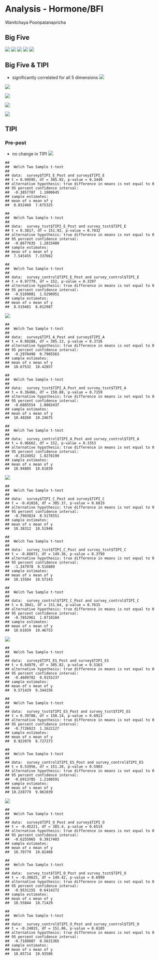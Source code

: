 Analysis - Hormone/BFI
================
Wanitchaya Poonpatanapricha

Big Five
--------

![](analysis_files/figure-markdown_github/unnamed-chunk-3-1.png) ![](analysis_files/figure-markdown_github/unnamed-chunk-4-1.png) ![](analysis_files/figure-markdown_github/unnamed-chunk-5-1.png) ![](analysis_files/figure-markdown_github/unnamed-chunk-6-1.png) ![](analysis_files/figure-markdown_github/unnamed-chunk-7-1.png)

Big Five & TIPI
---------------

-   significantly correlated for all 5 dimensions ![](analysis_files/figure-markdown_github/unnamed-chunk-8-1.png)

![](analysis_files/figure-markdown_github/unnamed-chunk-9-1.png)

![](analysis_files/figure-markdown_github/unnamed-chunk-10-1.png)

![](analysis_files/figure-markdown_github/unnamed-chunk-11-1.png)

![](analysis_files/figure-markdown_github/unnamed-chunk-12-1.png)

TIPI
----

### Pre-post

-   no change in TIPI ![](analysis_files/figure-markdown_github/unnamed-chunk-13-1.png)

<!-- -->

    ## 
    ##  Welch Two Sample t-test
    ## 
    ## data:  survey$TIPI_E_Post and survey$TIPI_E
    ## t = 0.94595, df = 305.92, p-value = 0.3449
    ## alternative hypothesis: true difference in means is not equal to 0
    ## 95 percent confidence interval:
    ##  -0.3857787  1.1000645
    ## sample estimates:
    ## mean of x mean of y 
    ##  8.032468  7.675325

    ## 
    ##  Welch Two Sample t-test
    ## 
    ## data:  survey_tsst$TIPI_E_Post and survey_tsst$TIPI_E
    ## t = 0.3817, df = 151.92, p-value = 0.7032
    ## alternative hypothesis: true difference in means is not equal to 0
    ## 95 percent confidence interval:
    ##  -0.8677635  1.2833480
    ## sample estimates:
    ## mean of x mean of y 
    ##  7.545455  7.337662

    ## 
    ##  Welch Two Sample t-test
    ## 
    ## data:  survey_control$TIPI_E_Post and survey_control$TIPI_E
    ## t = 0.97779, df = 152, p-value = 0.3297
    ## alternative hypothesis: true difference in means is not equal to 0
    ## 95 percent confidence interval:
    ##  -0.5169081  1.5298951
    ## sample estimates:
    ## mean of x mean of y 
    ##  8.519481  8.012987

![](analysis_files/figure-markdown_github/unnamed-chunk-14-1.png)

    ## 
    ##  Welch Two Sample t-test
    ## 
    ## data:  survey$TIPI_A_Post and survey$TIPI_A
    ## t = 0.89288, df = 305.13, p-value = 0.3726
    ## alternative hypothesis: true difference in means is not equal to 0
    ## 95 percent confidence interval:
    ##  -0.2970498  0.7905563
    ## sample estimates:
    ## mean of x mean of y 
    ##  10.67532  10.42857

    ## 
    ##  Welch Two Sample t-test
    ## 
    ## data:  survey_tsst$TIPI_A_Post and survey_tsst$TIPI_A
    ## t = 0.36466, df = 150.88, p-value = 0.7159
    ## alternative hypothesis: true difference in means is not equal to 0
    ## 95 percent confidence interval:
    ##  -0.6885554  1.0002437
    ## sample estimates:
    ## mean of x mean of y 
    ##  10.40260  10.24675

    ## 
    ##  Welch Two Sample t-test
    ## 
    ## data:  survey_control$TIPI_A_Post and survey_control$TIPI_A
    ## t = 0.96662, df = 152, p-value = 0.3353
    ## alternative hypothesis: true difference in means is not equal to 0
    ## 95 percent confidence interval:
    ##  -0.3524952  1.0278199
    ## sample estimates:
    ## mean of x mean of y 
    ##  10.94805  10.61039

![](analysis_files/figure-markdown_github/unnamed-chunk-15-1.png)

    ## 
    ##  Welch Two Sample t-test
    ## 
    ## data:  survey$TIPI_C_Post and survey$TIPI_C
    ## t = -0.41028, df = 305.37, p-value = 0.6819
    ## alternative hypothesis: true difference in means is not equal to 0
    ## 95 percent confidence interval:
    ##  -0.7903824  0.5176551
    ## sample estimates:
    ## mean of x mean of y 
    ##  10.38312  10.51948

    ## 
    ##  Welch Two Sample t-test
    ## 
    ## data:  survey_tsst$TIPI_C_Post and survey_tsst$TIPI_C
    ## t = -0.88073, df = 149.36, p-value = 0.3799
    ## alternative hypothesis: true difference in means is not equal to 0
    ## 95 percent confidence interval:
    ##  -1.347978  0.516809
    ## sample estimates:
    ## mean of x mean of y 
    ##  10.15584  10.57143

    ## 
    ##  Welch Two Sample t-test
    ## 
    ## data:  survey_control$TIPI_C_Post and survey_control$TIPI_C
    ## t = 0.3041, df = 151.64, p-value = 0.7615
    ## alternative hypothesis: true difference in means is not equal to 0
    ## 95 percent confidence interval:
    ##  -0.7852961  1.0710104
    ## sample estimates:
    ## mean of x mean of y 
    ##  10.61039  10.46753

![](analysis_files/figure-markdown_github/unnamed-chunk-16-1.png)

    ## 
    ##  Welch Two Sample t-test
    ## 
    ## data:  survey$TIPI_ES_Post and survey$TIPI_ES
    ## t = 0.64979, df = 305.82, p-value = 0.5163
    ## alternative hypothesis: true difference in means is not equal to 0
    ## 95 percent confidence interval:
    ##  -0.4609782  0.9155237
    ## sample estimates:
    ## mean of x mean of y 
    ##  9.571429  9.344156

    ## 
    ##  Welch Two Sample t-test
    ## 
    ## data:  survey_tsst$TIPI_ES_Post and survey_tsst$TIPI_ES
    ## t = 0.39788, df = 150.14, p-value = 0.6913
    ## alternative hypothesis: true difference in means is not equal to 0
    ## 95 percent confidence interval:
    ##  -0.7726023  1.1622127
    ## sample estimates:
    ## mean of x mean of y 
    ##  8.922078  8.727273

    ## 
    ##  Welch Two Sample t-test
    ## 
    ## data:  survey_control$TIPI_ES_Post and survey_control$TIPI_ES
    ## t = 0.53956, df = 151.28, p-value = 0.5903
    ## alternative hypothesis: true difference in means is not equal to 0
    ## 95 percent confidence interval:
    ##  -0.6913785  1.2108591
    ## sample estimates:
    ## mean of x mean of y 
    ## 10.220779  9.961039

![](analysis_files/figure-markdown_github/unnamed-chunk-17-1.png)

    ## 
    ##  Welch Two Sample t-test
    ## 
    ## data:  survey$TIPI_O_Post and survey$TIPI_O
    ## t = -0.45221, df = 303.4, p-value = 0.6514
    ## alternative hypothesis: true difference in means is not equal to 0
    ## 95 percent confidence interval:
    ##  -0.6255065  0.3917403
    ## sample estimates:
    ## mean of x mean of y 
    ##  10.70779  10.82468

    ## 
    ##  Welch Two Sample t-test
    ## 
    ## data:  survey_tsst$TIPI_O_Post and survey_tsst$TIPI_O
    ## t = -0.38625, df = 149.42, p-value = 0.6999
    ## alternative hypothesis: true difference in means is not equal to 0
    ## 95 percent confidence interval:
    ##  -0.9531155  0.6414272
    ## sample estimates:
    ## mean of x mean of y 
    ##  10.55844  10.71429

    ## 
    ##  Welch Two Sample t-test
    ## 
    ## data:  survey_control$TIPI_O_Post and survey_control$TIPI_O
    ## t = -0.24015, df = 151.86, p-value = 0.8105
    ## alternative hypothesis: true difference in means is not equal to 0
    ## 95 percent confidence interval:
    ##  -0.7189807  0.5631365
    ## sample estimates:
    ## mean of x mean of y 
    ##  10.85714  10.93506
